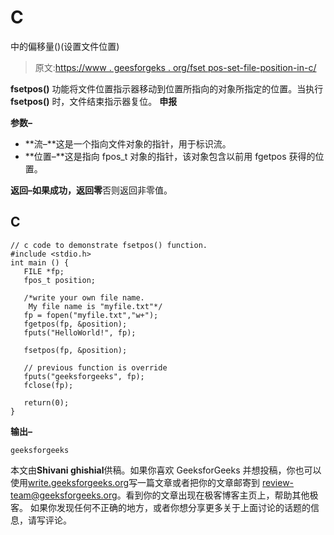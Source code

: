 # C

中的偏移量()(设置文件位置)

> 原文:[https://www . geesforgeks . org/fset pos-set-file-position-in-c/](https://www.geeksforgeeks.org/fsetpos-set-file-position-in-c/)

**fsetpos()** 功能将文件位置指示器移动到位置所指向的对象所指定的位置。当执行 **fsetpos()** 时，文件结束指示器复位。
**申报**

**参数–**

*   **流–**这是一个指向文件对象的指针，用于标识流。
*   **位置–**这是指向 fpos_t 对象的指针，该对象包含以前用 fgetpos 获得的位置。

**返回–**如果成功，返回**零**否则返回非零值。

## C

```
// c code to demonstrate fsetpos() function.
#include <stdio.h>
int main () {
   FILE *fp;
   fpos_t position;

   /*write your own file name.
    My file name is "myfile.txt"*/
   fp = fopen("myfile.txt","w+");
   fgetpos(fp, &position);
   fputs("HelloWorld!", fp);

   fsetpos(fp, &position);

   // previous function is override
   fputs("geeksforgeeks", fp);
   fclose(fp);

   return(0);
}
```

**输出–**

```
geeksforgeeks
```

本文由**Shivani ghishial**供稿。如果你喜欢 GeeksforGeeks 并想投稿，你也可以使用[write.geeksforgeeks.org](https://write.geeksforgeeks.org)写一篇文章或者把你的文章邮寄到 review-team@geeksforgeeks.org。看到你的文章出现在极客博客主页上，帮助其他极客。
如果你发现任何不正确的地方，或者你想分享更多关于上面讨论的话题的信息，请写评论。